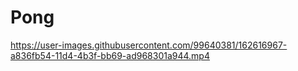 # Pong

https://user-images.githubusercontent.com/99640381/162616967-a836fb54-11d4-4b3f-bb69-ad968301a944.mp4

